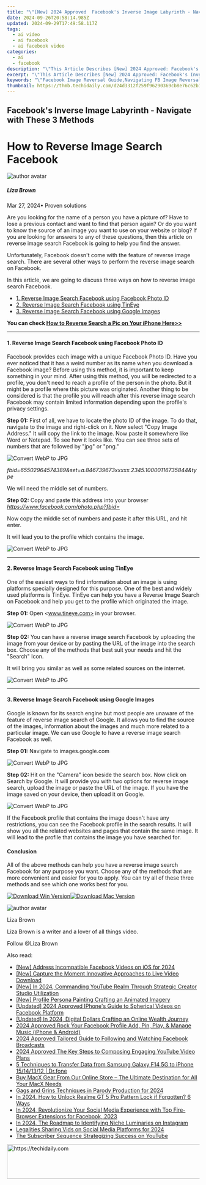 ```yaml
---
title: "\"[New] 2024 Approved  Facebook's Inverse Image Labyrinth - Navigate with These 3 Methods\""
date: 2024-09-26T20:58:14.985Z
updated: 2024-09-29T17:49:58.117Z
tags:
  - ai video
  - ai facebook
  - ai facebook video
categories:
  - ai
  - facebook
description: "\"This Article Describes [New] 2024 Approved: Facebook's Inverse Image Labyrinth - Navigate with These 3 Methods\""
excerpt: "\"This Article Describes [New] 2024 Approved: Facebook's Inverse Image Labyrinth - Navigate with These 3 Methods\""
keywords: "\"Facebook Image Reversal Guide,Navigating FB Image Reversal,Reverse Image Techniques on Facebook,FB Inverse Image Navigation,Mastering Facebook Image Flip,Simplified FB Image Upside-Down,Easy FB Image Backside\""
thumbnail: https://thmb.techidaily.com/d24d3312f259f96290369cb8e76c62b1a0988c7f8875e215ef19c949ace9cb7a.jpg
---
```


## Facebook's Inverse Image Labyrinth - Navigate with These 3 Methods

# How to Reverse Image Search Facebook

![author avatar](https://lh5.googleusercontent.com/-AIMmjowaFs4/AAAAAAAAAAI/AAAAAAAAABc/Y5UmwDaI7HU/s250-c-k/photo.jpg)

##### Liza Brown

 Mar 27, 2024• Proven solutions

Are you looking for the name of a person you have a picture of? Have to lose a previous contact and want to find that person again? Or do you want to know the source of an image you want to use on your website or blog? If you are looking for answers to any of these questions, then this article on reverse image search Facebook is going to help you find the answer.

Unfortunately, Facebook doesn't come with the feature of reverse image search. There are several other ways to perform the reverse image search on Facebook.

In this article, we are going to discuss three ways on how to reverse image search Facebook.

* [1\. Reverse Image Search Facebook using Facebook Photo ID](#way1)
* [2\. Reverse Image Search Facebook using TinEye](#way2)
* [3\. Reverse Image Search Facebook using Google Images](#way3)

 **You can check [How to Reverse Search a Pic on Your iPhone Here>>](https://tools.techidaily.com/wondershare/filmora/download/)**

---

#### 1\. Reverse Image Search Facebook using Facebook Photo ID

Facebook provides each image with a unique Facebook Photo ID. Have you ever noticed that it has a weird number as its name when you download a Facebook image? Before using this method, it is important to keep something in your mind. After using this method, you will be redirected to a profile, you don't need to reach a profile of the person in the photo. But it might be a profile where this picture was originated. Another thing to be considered is that the profile you will reach after this reverse image search Facebook may contain limited information depending upon the profile's privacy settings.

**Step 01:** First of all, we have to locate the photo ID of the image. To do that, navigate to the image and right-click on it. Now select "Copy Image Address." It will copy the link to the image. Now paste it somewhere like Word or Notepad. To see how it looks like. You can see three sets of numbers that are followed by "jpg" or "png."

![ Convert WebP to JPG](https://images.wondershare.com/filmora/article-images/reverse-image-search-using-photo-id-step1.png)

_fbid=65502964574389&set=a.846739673xxxxx.2345.10000116735844&type_

We will need the middle set of numbers.

**Step 02:** Copy and paste this address into your browser _<https://www.facebook.com/photo.php?fbid=>_

Now copy the middle set of numbers and paste it after this URL, and hit enter.

It will lead you to the profile which contains the image.

![ Convert WebP to JPG](https://images.wondershare.com/filmora/article-images/reverse-image-search-using-photo-id-step2.png)

 ---

#### 2\. Reverse Image Search Facebook using TinEye

One of the easiest ways to find information about an image is using platforms specially designed for this purpose. One of the best and widely used platforms is TinEye. TinEye can help you have a Reverse Image Search on Facebook and help you get to the profile which originated the image.

**Step 01:** Open <www.tineye.com> in your browser.

![ Convert WebP to JPG](https://images.wondershare.com/filmora/article-images/reverse-image-search-tineye-poster.png)

**Step 02:** You can have a reverse image search Facebook by uploading the image from your device or by pasting the URL of the image into the search box. Choose any of the methods that best suit your needs and hit the "Search" Icon.

It will bring you similar as well as some related sources on the internet.

![ Convert WebP to JPG](https://images.wondershare.com/filmora/article-images/reverse-image-search-tineye-poster-step2.png)

 ---

#### 3\. Reverse Image Search Facebook using Google Images

Google is known for its search engine but most people are unaware of the feature of reverse image search of Google. It allows you to find the source of the images, information about the images and much more related to a particular image. We can use Google to have a reverse image search Facebook as well.

**Step 01:** Navigate to images.google.com

![ Convert WebP to JPG](https://images.wondershare.com/filmora/article-images/reverse-image-search-using-google-images-step1.png)

**Step 02:** Hit on the "Camera" icon beside the search box. Now click on Search by Google. It will provide you with two options for reverse image search, upload the image or paste the URL of the image. If you have the image saved on your device, then upload it on Google.

![ Convert WebP to JPG](https://images.wondershare.com/filmora/article-images/reverse-image-search-using-google-images-step2.png)

If the Facebook profile that contains the image doesn't have any restrictions, you can see the Facebook profile in the search results. It will show you all the related websites and pages that contain the same image. It will lead to the profile that contains the image you have searched for.

#### Conclusion

All of the above methods can help you have a reverse image search Facebook for any purpose you want. Choose any of the methods that are more convenient and easier for you to apply. You can try all of these three methods and see which one works best for you.

[![Download Win Version](https://images.wondershare.com/filmora/guide/download-btn-win.jpg)](https://tools.techidaily.com/wondershare/filmora/download/)[![Download Mac Version](https://images.wondershare.com/filmora/guide/download-btn-mac.jpg)](https://tools.techidaily.com/wondershare/filmora/download/)

![author avatar](https://lh5.googleusercontent.com/-AIMmjowaFs4/AAAAAAAAAAI/AAAAAAAAABc/Y5UmwDaI7HU/s250-c-k/photo.jpg)

Liza Brown

Liza Brown is a writer and a lover of all things video.

Follow @Liza Brown

<ins class="adsbygoogle"
      style="display:block"
      data-ad-client="ca-pub-7571918770474297"
      data-ad-slot="8358498916"
      data-ad-format="auto"
      data-full-width-responsive="true"></ins>

<span class="atpl-alsoreadstyle">Also read:</span>
<div><ul>
<li><a href="https://facebook-video-content.techidaily.com/new-address-incompatible-facebook-videos-on-ios-for-2024/"><u>[New] Address Incompatible Facebook Videos on iOS for 2024</u></a></li>
<li><a href="https://facebook-video-content.techidaily.com/new-capture-the-moment-innovative-approaches-to-live-video-download/"><u>[New] Capture the Moment Innovative Approaches to Live Video Download</u></a></li>
<li><a href="https://facebook-video-share.techidaily.com/new-in-2024-commanding-youtube-realm-through-strategic-creator-studio-utilization/"><u>[New] In 2024, Commanding YouTube Realm Through Strategic Creator Studio Utilization</u></a></li>
<li><a href="https://facebook-video-content.techidaily.com/new-profile-persona-painting-crafting-an-animated-imagery/"><u>[New] Profile Persona Painting Crafting an Animated Imagery</u></a></li>
<li><a href="https://facebook-video-content.techidaily.com/updated-2024-approved-iphones-guide-to-spherical-videos-on-facebook-platform/"><u>[Updated] 2024 Approved IPhone's Guide to Spherical Videos on Facebook Platform</u></a></li>
<li><a href="https://facebook-record-videos.techidaily.com/updated-in-2024-digital-dollars-crafting-an-online-wealth-journey/"><u>[Updated] In 2024, Digital Dollars Crafting an Online Wealth Journey</u></a></li>
<li><a href="https://facebook-video-content.techidaily.com/2024-approved-rock-your-facebook-profile-add-pin-play-and-manage-music-iphone-and-android/"><u>2024 Approved Rock Your Facebook Profile Add, Pin, Play, & Manage Music (iPhone & Android)</u></a></li>
<li><a href="https://facebook-video-content.techidaily.com/2024-approved-tailored-guide-to-following-and-watching-facebook-broadcasts/"><u>2024 Approved Tailored Guide to Following and Watching Facebook Broadcasts</u></a></li>
<li><a href="https://youtube-stream.techidaily.com/2024-approved-the-key-steps-to-composing-engaging-youtube-video-plans/"><u>2024 Approved The Key Steps to Composing Engaging YouTube Video Plans</u></a></li>
<li><a href="https://blog-min.techidaily.com/5-techniques-to-transfer-data-from-samsung-galaxy-f14-5g-to-iphone-15141312-drfone-by-drfone-transfer-from-android-transfer-from-android/"><u>5 Techniques to Transfer Data from Samsung Galaxy F14 5G to iPhone 15/14/13/12 | Dr.fone</u></a></li>
<li><a href="https://vp-tips.techidaily.com/buy-macx-gear-from-our-online-store-the-ultimate-destination-for-all-your-macx-needs/"><u>Buy MacX Gear From Our Online Store – The Ultimate Destination for All Your MacX Needs</u></a></li>
<li><a href="https://youtube-webster.techidaily.com/and-grins-techniques-in-parody-production-for-2024/"><u>Gags and Grins Techniques in Parody Production for 2024</u></a></li>
<li><a href="https://easy-unlock-android.techidaily.com/in-2024-how-to-unlock-realme-gt-5-pro-pattern-lock-if-forgotten-6-ways-by-drfone-android/"><u>In 2024, How to Unlock Realme GT 5 Pro Pattern Lock if Forgotten? 6 Ways</u></a></li>
<li><a href="https://facebook-video-content.techidaily.com/in-2024-revolutionize-your-social-media-experience-with-top-fire-browser-extensions-for-facebook-2023/"><u>In 2024, Revolutionize Your Social Media Experience with Top Fire-Browser Extensions for Facebook, 2023</u></a></li>
<li><a href="https://instagram-video-recordings.techidaily.com/in-2024-the-roadmap-to-identifying-niche-luminaries-on-instagram/"><u>In 2024, The Roadmap to Identifying Niche Luminaries on Instagram</u></a></li>
<li><a href="https://facebook-video-content.techidaily.com/legalities-sharing-vids-on-social-media-platforms-for-2024/"><u>Legalities Sharing Vids on Social Media Platforms for 2024</u></a></li>
<li><a href="https://extra-information.techidaily.com/the-subscriber-sequence-strategizing-success-on-youtube/"><u>The Subscriber Sequence Strategizing Success on YouTube</u></a></li>
</ul></div>

<!-- affiliate ads begin -->
<a href="https://appsumo.8odi.net/c/5597632/2105876/7443" target="_top" id="2105876">
  <img src="//a.impactradius-go.com/display-ad/7443-2105876" border="0" alt="https://techidaily.com" width="728" height="90"/>
</a>
<img height="0" width="0" src="https://appsumo.8odi.net/i/5597632/2105876/7443" style="position:absolute;visibility:hidden;" border="0" />
<!-- affiliate ads end -->

